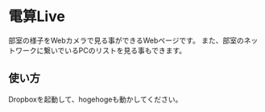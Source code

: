 # 電算Live

部室の様子をWebカメラで見る事ができるWebページです。
また、部室のネットワークに繋いでいるPCのリストを見る事もできます。

## 使い方

Dropboxを起動して、hogehogeも動かしてください。

